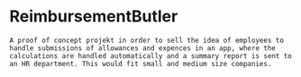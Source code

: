 # ReimbursementButler
    A proof of concept projekt in order to sell the idea of employees to handle submissions of allowances and expences in an app, where the calculations are handled automatically and a summary report is sent to an HR department. This would fit small and medium size companies.
